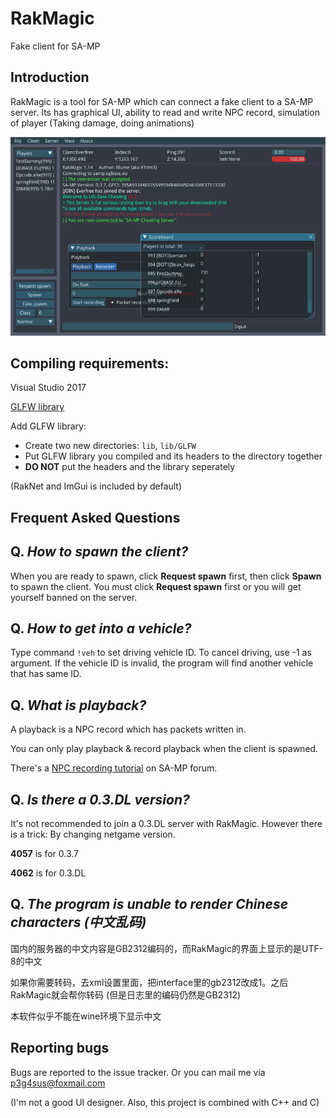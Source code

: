 # RakMagic
Fake client for SA-MP

## Introduction
RakMagic is a tool for SA-MP which can connect a fake client to a SA-MP server. 
Its has graphical UI, ability to read and write NPC record, simulation of player (Taking damage, doing animations)

![Preview](/preview.png)

## Compiling requirements:
Visual Studio 2017

[GLFW library](https://www.glfw.org/)

Add GLFW library:
 - Create two new directories: `lib`, `lib/GLFW`
 - Put GLFW library you compiled and its headers to the directory together
 - **DO NOT** put the headers and the library seperately

(RakNet and ImGui is included by default)

## Frequent Asked Questions

## Q. ***How to spawn the client?***
When you are ready to spawn, click **Request spawn** first, then click **Spawn** to spawn the client.
You must click **Request spawn** first or you will get yourself banned on the server.

## Q. ***How to get into a vehicle?***
Type command `!veh` to set driving vehicle ID. To cancel driving, use -1 as argument.
If the vehicle ID is invalid, the program will find another vehicle that has same ID.

## Q. ***What is playback?***
A playback is a NPC record which has packets written in.

You can only play playback & record playback when the client is spawned. 

There's a [NPC recording tutorial](https://forum.sa-mp.com/showthread.php?t=95034) on SA-MP forum.

## Q. ***Is there a 0.3.DL version?***
It's not recommended to join a 0.3.DL server with RakMagic. However there is a trick: By changing netgame version.

**4057** is for 0.3.7

**4062** is for 0.3.DL


## Q. ***The program is unable to render Chinese characters (中文乱码)***
国内的服务器的中文内容是GB2312编码的，而RakMagic的界面上显示的是UTF-8的中文

如果你需要转码，去xml设置里面，把interface里的gb2312改成1。之后RakMagic就会帮你转码 (但是日志里的编码仍然是GB2312)

本软件似乎不能在wine环境下显示中文

## Reporting bugs
Bugs are reported to the issue tracker. Or you can mail me via <p3g4sus@foxmail.com>

(I'm not a good UI designer. Also, this project is combined with C++ and C)
